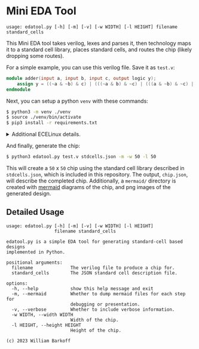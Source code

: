 # Mini EDA Tool
```
usage: edatool.py [-h] [-m] [-v] [-w WIDTH] [-l HEIGHT] filename standard_cells
```

This Mini EDA tool takes verilog, lexes and parses it, then technology maps it to a standard cell library, places standard cells, and routes the chip (likely dropping some routes).

For a simple example, you can use this verilog file. Save it as `test.v`:

```verilog
module adder(input a, input b, input c, output logic y);
    assign y = ((~a & ~b) & c) | (((~a & b) & ~c) | (((a & ~b) & ~c) | (a & b) & c));
endmodule
```

Next, you can setup a python `venv` with these commands:
```sh
$ python3 -m venv ./venv
$ source ./venv/bin/activate
$ pip3 install -r requirements.txt
```

<details>
<summary>Additional ECELinux details.</summary> 
Unfortuantly, the code doesn't run on ECELinux beccause the version of python is too old. Multiple dependencies (pyparsing, matplotlib) are unsupported, but it can be run with Python 3.11+.
</details>


And finally, generate the chip:
```sh
$ python3 edatool.py test.v stdcells.json -m -w 50 -l 50
```

This will create a `50` x `50` chip using the standard cell library described in `stdcells.json`, which is included in this repository. The output, `chip.json`, will describe the completed chip. Additionally, a `mermaid/` directory is created with [mermaid](https://mermaid.js.org/) diagrams of the chip, and png images of the generated design.

## Detailed Usage
```
usage: edatool.py [-h] [-m] [-v] [-w WIDTH] [-l HEIGHT]
                  filename standard_cells

edatool.py is a simple EDA tool for generating standard-cell based designs
implemented in Python.

positional arguments:
  filename              The verilog file to produce a chip for.
  standard_cells        The JSON standard cell description file.

options:
  -h, --help            show this help message and exit
  -m, --mermaid         Whether to dump mermaid files for each step for
                        debugging or presentation.
  -v, --verbose         Whether to include verbose information.
  -w WIDTH, --width WIDTH
                        Width of the chip.
  -l HEIGHT, --height HEIGHT
                        Height of the chip.

(c) 2023 William Barkoff
```